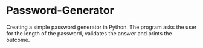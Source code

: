 # Password-Generator
Creating a simple password generator in Python. The program asks the user for the length of the password, validates the answer and prints the outcome.
